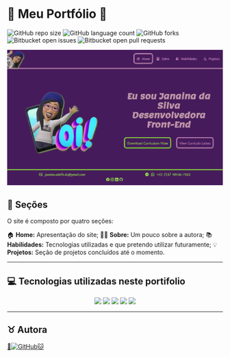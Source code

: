 # 🎀 Meu Portfólio 🎀

![GitHub repo size](https://img.shields.io/github/repo-size/Jana-SI/meu_portifolio?style=for-the-badge)
![GitHub language count](https://img.shields.io/github/languages/count/Jana-SI/meu_portifolio?style=for-the-badge)
![GitHub forks](https://img.shields.io/github/forks/Jana-SI/meu_portifolio?style=for-the-badge)
![Bitbucket open issues](https://img.shields.io/bitbucket/issues/Jana-SI/meu_portifolio?style=for-the-badge)
![Bitbucket open pull requests](https://img.shields.io/bitbucket/pr-raw/Jana-SI/meu_portifolio?style=for-the-badge)

![Resultado final do portifolio](/components/img/site.png)

## 🎨 Seções

O site é composto por quatro seções:

🏠 **Home:** Apresentação do site;
👩‍💻 **Sobre:** Um pouco sobre a autora;
📚 **Habilidades:** Tecnologias utilizadas e que pretendo utilizar futuramente;
💡 **Projetos:** Seção de projetos concluídos até o momento.

---

## 💻 Tecnologias utilizadas neste portifolio

<p align="center">
<img src="https://img.shields.io/badge/HTML5-E34F26?style=for-the-badge&logo=html5&logoColor=white"/>
<img src="https://img.shields.io/badge/CSS3-1572B6?style=for-the-badge&logo=css3&logoColor=white"/>
<img src="https://img.shields.io/badge/JavaScript-F7DF1E?style=for-the-badge&logo=javascript&logoColor=black"/>
<img src="https://img.shields.io/badge/jQuery-0769AD?style=for-the-badge&logo=jquery&logoColor=white"/>
<img src="https://img.shields.io/badge/Bootstrap-563D7C?style=for-the-badge&logo=bootstrap&logoColor=white"/>
<p>

---

<h2>♉ Autora</h2>

<a href="https://github.com/Jana-SI">
  🐶<img src="https://img.shields.io/badge/GitHub-100000?style=for-the-badge&logo=github&logoColor=white" alt="GitHub"/>🐱
</a>
